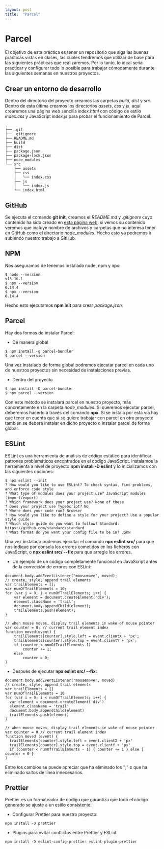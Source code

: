 ```yaml
---
layout: post
title:  "Parcel"
---
```

# Parcel

El objetivo de esta práctica es tener un repositorio que siga las buenas prácticas vistas en clases, las cuales tendremos que utilizar de base para las siguientes prácticas que realizaremos. Por lo tanto, lo ideal sería practicar y configurar todo lo posible para trabajar cómodamente durante las siguientes semanas en nuestros proyectos.

## Crear un entorno de desarrollo
Dentro del directorio del proyecto creamos las carpetas *build*, *dist* y *src*. Dentro de esta última creamos los directorios *assets*, *css* y *js*, aquí crearemos una página web sencilla *index.html* con código de estilo *index.css* y JavaScript *index.js* para probar el funcionamiento de Parcel.
````
.
├── .git
├── .gitignore
├── README.md
├── build
├── dist
├── package.json
├── package-lock.json
├── node_modules
└── src
    ├── assets
    ├── css
    │   └── index.css
    ├── js
    │   └── index.js
    └── index.html
````

## GitHub

Se ejecuta el comando **git init**, creamos el *README.md* y *.gitignore* cuyo contenido ha sido creado en [esta página web](https://www.gitignore.io), si vemos su contenido veremos que incluye nombre de archivos y carpetas que no interesa tener en GitHub como el directorio *node_modules*. Hecho esto ya podremos ir subiendo nuestro trabajo a GitHub.

## NPM

Nos aseguramos de tenemos instalado node, npm y npx:
````
$ node --version
v13.10.1
$ npm --version
6.14.4
$ npx --version
6.14.4
````
Hecho esto ejecutamos **npm init** para crear *package.json*.

## Parcel

Hay dos formas de instalar Parcel:
- De manera global
````
$ npm install -g parcel-bundler
$ parcel --version
````
Una vez instalado de forma global podremos ejecutar parcel en cada uno de nuestros proyectos sin necesidad de instalaciones previas.

- Dentro del proyecto
````
$ npm install -D parcel-bundler
$ npx parcel --version
````
Con este método se instalará parcel en nuestro proyecto, más concretamente en la carpeta *node_modules*. Si queremos ejecutar parcel, deberemos hacerlo a través del comando **npx**. Si se instala por esta vía hay que tener en cuenta que si se quiere trabajar con parcel en otro proyecto también se deberá instalar en dicho proyecto o instalar parcel de forma global.

## ESLint
ESLint es una herramienta de análisis de código estático para identificar patrones problemáticos encontrados en el código JavaScript. Instalamos la herramienta a nivel de proyecto **npm install -D eslint** y lo inicializamos con las siguientes opciones:
````
$ npx eslint --init
? How would you like to use ESLint? To check syntax, find problems, and enforce code style
? What type of modules does your project use? JavaScript modules (import/export)
? Which framework does your project use? None of these
? Does your project use TypeScript? No
? Where does your code run? Browser
? How would you like to define a style for your project? Use a popular style guide
? Which style guide do you want to follow? Standard: https://github.com/standard/standard
? What format do you want your config file to be in? JSON
````
Una vez instalado podemos ejecutar el comando **npx eslint src/** para que nos indique por consola los errores cometidos en los ficheros con JavaScript, o **npx eslint src/ --fix** para que arregle los errores.

- Un ejemplo de un código completamente funcional en JavaScript antes de la corrección de errores con ESLint:
````
document.body.addEventListener("mousemove", moved);
// create, style, append trail elements
var trailElements = [];
var numOfTrailElements = 10;
for (var i = 0; i < numOfTrailElements; i++) {
    var element = document.createElement('div');
    element.className = 'trail';
    document.body.appendChild(element);
    trailElements.push(element);
}

// when mouse moves, display trail elements in wake of mouse pointer
var counter = 0; // current trail element index
function moved(event) {              
    trailElements[counter].style.left = event.clientX + 'px';
    trailElements[counter].style.top = event.clientY + 'px';
    if (counter < numOfTrailElements-1) 
        counter += 1;
    else 
        counter = 0; 
}
````
- Después de ejecutar **npx eslint src/ --fix**:
````
document.body.addEventListener('mousemove', moved)
// create, style, append trail elements
var trailElements = []
var numOfTrailElements = 10
for (var i = 0; i < numOfTrailElements; i++) {
  var element = document.createElement('div')
  element.className = 'trail'
  document.body.appendChild(element)
  trailElements.push(element)
}

// when mouse moves, display trail elements in wake of mouse pointer
var counter = 0 // current trail element index
function moved (event) {
  trailElements[counter].style.left = event.clientX + 'px'
  trailElements[counter].style.top = event.clientY + 'px'
  if (counter < numOfTrailElements - 1) { counter += 1 } else { counter = 0 }
}
````
Entre los cambios se puede apreciar que ha eliminado los ";" o que ha eliminado saltos de línea innecesarios.

## Prettier

Prettier es un formateador de código que garantiza que todo el código generado se ajuste a un estilo consistente.
- Configurar Prettier para nuestro proyecto:
````
npm install -D prettier
````
- Plugins para evitar conflictos entre Prettier y ESLint
````
npm install -D eslint-config-prettier eslint-plugin-prettier
````
